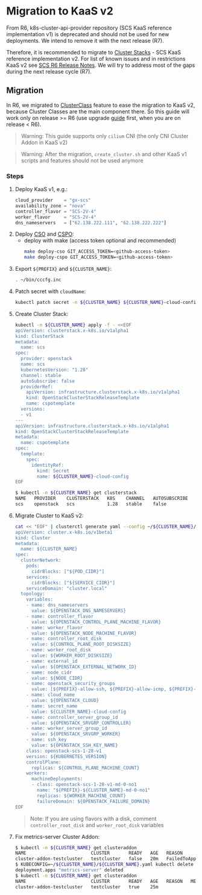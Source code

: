 # Migration to KaaS v2

From R6, k8s-cluster-api-provider repository (SCS KaaS reference implementation v1) is deprecated
and should not be used for new deployments. We intend to remove it with the next release (R7).

Therefore, it is recommended to migrate to [Cluster Stacks](https://github.com/SovereignCloudStack/cluster-stacks) - SCS
KaaS reference implementation v2. For list of known issues and in restrictions KaaS v2 see [SCS R6 Release Notes](https://github.com/SovereignCloudStack/release-notes/blob/main/Release6.md#kaas-2).
We will try to address most of the gaps during the next release cycle (R7).

## Migration

In R6, we migrated to [ClusterClass](https://github.com/SovereignCloudStack/k8s-cluster-api-provider/blob/main/Release-Notes-R6.md#clusterclass)
feature to ease the migration to KaaS v2, because Cluster Classes are the main component there. So this guide will work
only on release >= R6 (use upgrade [guide](https://github.com/SovereignCloudStack/k8s-cluster-api-provider/blob/main/doc/Upgrade-Guide.md)
first, when you are on release < R6).

> Warning: This guide supports only `cilium` CNI (the only CNI Cluster Addon in KaaS v2)

> Warning: After the migration, `create_cluster.sh` and other KaaS v1 scripts and features should not be used anymore

### Steps

1. Deploy KaaS v1, e.g.:
   ```terraform
   cloud_provider    = "gx-scs"
   availability_zone = "nova"
   controller_flavor = "SCS-2V-4"
   worker_flavor     = "SCS-2V-4"
   dns_nameservers   = ["62.138.222.111", "62.138.222.222"]
   ```
2. Deploy [CSO](https://github.com/SovereignCloudStack/cluster-stack-operator/) and [CSPO](https://github.com/SovereignCloudStack/cluster-stack-provider-openstack):
   - deploy with make (access token optional and recommended)
     ```bash
     make deploy-cso GIT_ACCESS_TOKEN=<github-access-token>
     make deploy-cspo GIT_ACCESS_TOKEN=<github-access-token>
     ```
3. Export `${PREFIX}` and `${CLUSTER_NAME}`:
   ```bash
   . ~/bin/cccfg.inc
   ```
4. Patch secret with `cloudName`:
   ```bash
   kubectl patch secret -n ${CLUSTER_NAME} ${CLUSTER_NAME}-cloud-config -p '{"stringData":{"cloudName":"'"${PREFIX}-${CLUSTER_NAME}"'"}}'
   ```
5. Create Cluster Stack:
   ```bash
   kubectl -n ${CLUSTER_NAME} apply -f - <<EOF
   apiVersion: clusterstack.x-k8s.io/v1alpha1
   kind: ClusterStack
   metadata:
     name: scs
   spec:
     provider: openstack
     name: scs
     kubernetesVersion: "1.28"
     channel: stable
     autoSubscribe: false
     providerRef:
       apiVersion: infrastructure.clusterstack.x-k8s.io/v1alpha1
       kind: OpenStackClusterStackReleaseTemplate
       name: cspotemplate
     versions:
     - v1
   ---
   apiVersion: infrastructure.clusterstack.x-k8s.io/v1alpha1
   kind: OpenStackClusterStackReleaseTemplate
   metadata:
     name: cspotemplate
   spec:
     template:
       spec:
         identityRef:
           kind: Secret
           name: ${CLUSTER_NAME}-cloud-config
   EOF
   ```
   ```bash
   $ kubectl -n ${CLUSTER_NAME} get clusterstack
   NAME   PROVIDER    CLUSTERSTACK   K8S    CHANNEL   AUTOSUBSCRIBE   USABLE   LATEST                            AGE   REASON   MESSAGE
   scs    openstack   scs            1.28   stable    false           v1       openstack-scs-1-28-v1 | v1.28.7   15m
   ```
6. Migrate Cluster to KaaS v2:
   ```bash
   cat << "EOF" | clusterctl generate yaml --config ~/${CLUSTER_NAME}/clusterctl.yaml | kubectl -n ${CLUSTER_NAME} apply -f -
   apiVersion: cluster.x-k8s.io/v1beta1
   kind: Cluster
   metadata:
     name: ${CLUSTER_NAME}
   spec:
     clusterNetwork:
       pods:
         cidrBlocks: ["${POD_CIDR}"]
       services:
         cidrBlocks: ["${SERVICE_CIDR}"]
       serviceDomain: "cluster.local"
     topology:
       variables:
       - name: dns_nameservers
         value: ${OPENSTACK_DNS_NAMESERVERS}
       - name: controller_flavor
         value: ${OPENSTACK_CONTROL_PLANE_MACHINE_FLAVOR}
       - name: worker_flavor
         value: ${OPENSTACK_NODE_MACHINE_FLAVOR}
       - name: controller_root_disk
         value: ${CONTROL_PLANE_ROOT_DISKSIZE}
       - name: worker_root_disk
         value: ${WORKER_ROOT_DISKSIZE}
       - name: external_id
         value: ${OPENSTACK_EXTERNAL_NETWORK_ID}
       - name: node_cidr
         value: ${NODE_CIDR}
       - name: openstack_security_groups
         value: [${PREFIX}-allow-ssh, ${PREFIX}-allow-icmp, ${PREFIX}-${CLUSTER_NAME}-cilium]
       - name: cloud_name
         value: ${OPENSTACK_CLOUD}
       - name: secret_name
         value: ${CLUSTER_NAME}-cloud-config
       - name: controller_server_group_id
         value: ${OPENSTACK_SRVGRP_CONTROLLER}
       - name: worker_server_group_id
         value: ${OPENSTACK_SRVGRP_WORKER}
       - name: ssh_key
         value: ${OPENSTACK_SSH_KEY_NAME}
       class: openstack-scs-1-28-v1
       version: ${KUBERNETES_VERSION}
       controlPlane:
         replicas: ${CONTROL_PLANE_MACHINE_COUNT}
       workers:
         machineDeployments:
         - class: openstack-scs-1-28-v1-md-0-no1
           name: "${PREFIX}-${CLUSTER_NAME}-md-0-no1"
           replicas: ${WORKER_MACHINE_COUNT}
           failureDomain: ${OPENSTACK_FAILURE_DOMAIN}
   EOF
   ```
   > Note: If you are using flavors with a disk, comment `controller_root_disk` and `worker_root_disk` variables
7. Fix metrics-server Cluster Addon:
   ```bash
   $ kubectl -n ${CLUSTER_NAME} get clusteraddon
   NAME                        CLUSTER       READY   AGE   REASON                 MESSAGE
   cluster-addon-testcluster   testcluster   false   20m   FailedToApplyObjects   failed to successfully apply everything
   $ KUBECONFIG=~/${CLUSTER_NAME}/${CLUSTER_NAME}.yaml kubectl delete deployment -n kube-system metrics-server
   deployment.apps "metrics-server" deleted
   $ kubectl -n ${CLUSTER_NAME} get clusteraddon
   NAME                        CLUSTER       READY   AGE   REASON   MESSAGE
   cluster-addon-testcluster   testcluster   true    25m
   ```
